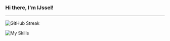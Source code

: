 <h3> Hi there, I'm IJssel!</h1>

---

<!-- ![stats](https://api.githubtrends.io/user/svg/IJIJI/repos?time_range=one_year&include_private=True&group=private&loc_metric=changed&theme=dark) -->

![GitHub Streak](https://streak-stats.demolab.com?user=IJIJI&theme=github-dark&hide_border=true&hide_current_streak=true) 

![My Skills](https://skillicons.dev/icons?i=cs,cpp,py,flask,html,css,js,jquery,php,selenium,unity,arduino,wordpress,ps,ai,pr,ae,ableton,visualstudio,vscode&theme=dark)
